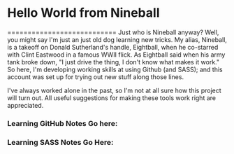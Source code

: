 # Hello World from Nineball
===========================
Just who is Nineball anyway? Well, you might say I'm just an just old dog learning new tricks. My alias, Nineball, is a takeoff on Donald Sutherland's handle, Eightball, when he co-starred with Clint Eastwood in a famous WWII flick. As Eightball said when his army tank broke down, "I just drive the thing, I don't know what makes it work." So here, I'm developing working skills at using Github (and SASS); and this account was set up for trying out new stuff along those lines.
 
I've always worked alone in the past, so I'm not at all sure how this project will turn out. All useful suggestions for making these tools work right are appreciated.
 
### Learning GitHub Notes Go here:
 

### Learning SASS Notes Go Here:
